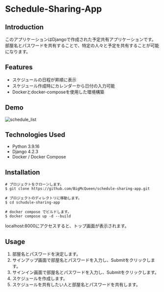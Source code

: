 # Schedule-Sharing-App

## Introduction

このアプリケーションはDjangoで作成された予定共有アプリケーションです。部屋名とパスワードを共有することで、特定の人々と予定を共有することが可能になります。

## Features

- スケジュールの日程が昇順に表示
- スケジュール作成時にカレンダーから日付の入力可能
- Dockerとdocker-composeを使用した環境構築

## Demo

![schedule_list](https://user-images.githubusercontent.com/86920995/233412009-1e2255f9-e77c-47d9-9c12-73edf52e6c9f.jpeg)

## Technologies Used

- Python 3.9.16
- Django 4.2.3
- Docker / Docker Compose

## Installation

```shell:terminal
# プロジェクトをクローンします。
$ git clone https://github.com/BigMcQueen/schedule-sharing-app.git

# プロジェクトのディレクトリに移動します。
$ cd schudule-sharing-app

# docker compose でビルドします。
$ docker compose up -d --build
```

localhost:8000にアクセスすると、トップ画面が表示されます。

## Usage

1. 部屋名とパスワードを決定します。
2. サインアップ画面で部屋名とパスワードを入力し、Submitをクリックします。
3. サインイン画面で部屋名とパスワードを入力し、Submitをクリックします。
4. スケジュールを作成します。
5. スケジュールを共有したい人と部屋名とパスワードを共有します。
